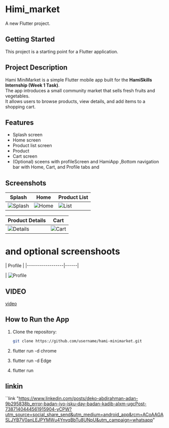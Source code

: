 # Himi_market

A new Flutter project.

## Getting Started

This project is a starting point for a Flutter application.


## Project Description
Hami MiniMarket is a simple Flutter mobile app built for the **HamiSkills Internship (Week 1 Task)**.  
The app introduces a small community market that sells fresh fruits and vegetables.  
It allows users to browse products, view details, and add items to a shopping cart.


##  Features
- Splash screen 
- Home screen 
- Product list screen   
- Product  
- Cart screen  
- (Optional) sceens with profileScreen and HamiApp ,Bottom navigation bar with Home, Cart, and Profile tabs and  



##  Screenshots
| Splash | Home | Product List |
|--------|-------|--------------|
| ![Splash](screenshots/splashscreen.jpg) | ![Home](screenshots/homescreen.jpg) | ![List](screenshots/productlist.jpg) |

| Product Details | Cart |
|------------------|------|
| ![Details](screenshots/productdetails.jpg) | ![Cart](screenshots/cart.jpg) |

# and optional screenshoots

| Profile |
|------------------|------|

| ![Profile](screenshots/profile.jpg) 

## VIDEO
 
[video](video/himivideo.mp4) 


##  How to Run the App
1. Clone the repository:
   ```bash
   git clone https://github.com/username/hami-minimarket.git

2. flutter run -d chrome

3. flutter run -d Edge

4. flutter run


## linkin


``link  "https://www.linkedin.com/posts/deko-abdirahman-adan-9b295838b_error-badan-iyo-isku-day-badan-kadib-alxm-ugcPost-7387140444561915904-yCPW?utm_source=social_share_send&utm_medium=android_app&rcm=ACoAAGASLJYB7V0anLEJPYMWu4YnvqBbTu8UNpU&utm_campaign=whatsapp"


